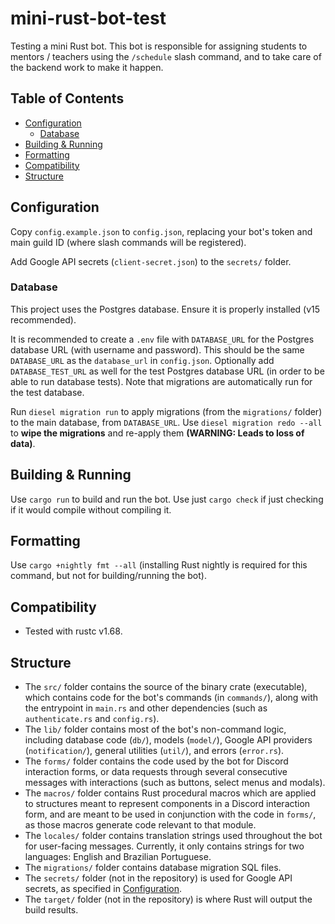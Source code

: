 # mini-rust-bot-test

Testing a mini Rust bot. This bot is responsible for assigning students to mentors / teachers using the `/schedule` slash command, and to take care of the backend work to make it happen.

## Table of Contents

- [Configuration](#configuration)
    - [Database](#database)
- [Building & Running](#building--running)
- [Formatting](#formatting)
- [Compatibility](#compatibility)
- [Structure](#structure)

## Configuration

Copy `config.example.json` to `config.json`, replacing your bot's token and main guild ID
(where slash commands will be registered).

Add Google API secrets (`client-secret.json`) to the `secrets/` folder.

### Database

This project uses the Postgres database. Ensure it is properly installed (v15 recommended).

It is recommended to create a `.env` file with `DATABASE_URL` for the Postgres database URL (with username and password).
This should be the same `DATABASE_URL` as the `database_url` in `config.json`.
Optionally add `DATABASE_TEST_URL` as well for the test Postgres database URL (in order to be able to run database tests).
Note that migrations are automatically run for the test database.

Run `diesel migration run` to apply migrations (from the `migrations/` folder) to the main database, from `DATABASE_URL`.
Use `diesel migration redo --all` to **wipe the migrations** and re-apply them **(WARNING: Leads to loss of data)**.

## Building & Running

Use `cargo run` to build and run the bot. Use just `cargo check` if just checking if it would compile without compiling it.

## Formatting

Use `cargo +nightly fmt --all` (installing Rust nightly is required for this command, but not for building/running the bot).

## Compatibility

- Tested with rustc v1.68.

## Structure

- The `src/` folder contains the source of the binary crate (executable), which contains code for the bot's commands (in `commands/`), along with the entrypoint in `main.rs` and other dependencies (such as `authenticate.rs` and `config.rs`).
- The `lib/` folder contains most of the bot's non-command logic, including database code (`db/`), models (`model/`), Google API providers (`notification/`), general utilities (`util/`), and errors (`error.rs`).
- The `forms/` folder contains the code used by the bot for Discord interaction forms, or data requests through several consecutive messages with interactions (such as buttons, select menus and modals).
- The `macros/` folder contains Rust procedural macros which are applied to structures meant to represent components in a Discord interaction form, and are meant to be used in conjunction with the code in `forms/`, as those macros generate code relevant to that module.
- The `locales/` folder contains translation strings used throughout the bot for user-facing messages. Currently, it only contains strings for two languages: English and Brazilian Portuguese.
- The `migrations/` folder contains database migration SQL files.
- The `secrets/` folder (not in the repository) is used for Google API secrets, as specified in [Configuration](#configuration).
- The `target/` folder (not in the repository) is where Rust will output the build results.
